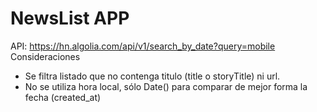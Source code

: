# NewsList APP

API:  https://hn.algolia.com/api/v1/search_by_date?query=mobile
Consideraciones
 - Se filtra listado que no contenga titulo (title o storyTitle) ni url.
 - No se utiliza hora local, sólo Date() para comparar de mejor forma la fecha (created_at)

